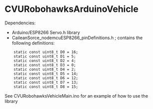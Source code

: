 # CVURobohawksArduinoVehicle

Dependencies:
- Arduino/ESP8266 Servo.h library
- CaileanSorce_nodemcuESP8266_pinDefinitions.h ; contains the following definitions:
```
    static const uint8_t D0 = 16;
    static const uint8_t D1 = 5;
    static const uint8_t D2 = 4;
    static const uint8_t D3 = 0;
    static const uint8_t D4 = 2;
    static const uint8_t D5 = 14;
    static const uint8_t D6 = 12;
    static const uint8_t D7 = 13;
    static const uint8_t D8 = 15;
```
    
See CVURobohawksVehicleMain.ino for an example of how to use the library